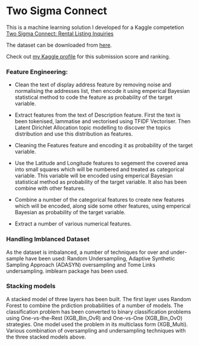 # Two Sigma Connect
This is a machine learning solution I developed for a Kaggle competetion [Two Sigma Connect: Rental Listing Inquiries](https://www.kaggle.com/c/two-sigma-connect-rental-listing-inquiries)

The dataset can be downloaded from [here](https://www.kaggle.com/c/two-sigma-connect-rental-listing-inquiries/data).

Check out [my Kaggle profile](www.kaggle.com/mikdam/competitions) for this submission score and ranking.

### Feature Engineering:

* Clean the text of display address feature by removing noise and normalising the addresses list, then encode it using emperical Bayesian statistical method to code the feature as probability of the target variable.

* Extract features from the text of Description feature. First the text is been tokenised, lammatise and vectorised using TFIDF Vectoriser. Then Latent Dirichlet Allocation topic modelling to discover the topics distribution and use this distribution as features.

* Cleaning the Features feature and encoding it as probability of the target variable.

* Use the Latitude and Longitude features to segement the covered area into small squares which will be numbered and treated as categorical variable. This variable will be encoded using emperical Bayesian statistical method as probability of the target variable. It also has been combine with other features.

* Combine a number of the categorical  features to create new features which will be encoded, along side some other features, using emperical Bayesian as probability of the target variable.

* Extract a number of various numerical features.

### Handling Imblanced Dataset

As the dataset is imbalanced, a number of techniques for over and under-sample have been used: Random Undersampling,  Adaptive Synthetic Sampling Approach (ADASYN) oversampling and Tome Links undersampling. imblearn package has been used.

### Stacking models
A stacked model of three layers has been built. The  first layer uses Random Forest to combine the prdiction probabilities of a number of models. The classification problem has been converted to binary classification problems using One-vs-the-Rest (XGB_Bin_OvR) and One-vs-One (XGB_Bin_OvO) strategies. One model used the problem in its multiclass form (XGB_Multi). Various combination of oversampling and undersampling techniques with the three stacked models above.
